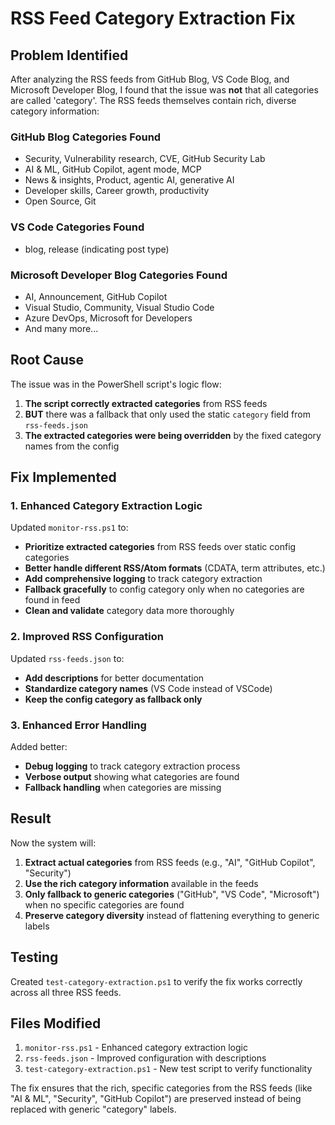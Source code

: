 # RSS Feed Category Extraction Fix

## Problem Identified

After analyzing the RSS feeds from GitHub Blog, VS Code Blog, and Microsoft Developer Blog, I found that the issue was **not** that all categories are called 'category'. The RSS feeds themselves contain rich, diverse category information:

### GitHub Blog Categories Found

- Security, Vulnerability research, CVE, GitHub Security Lab
- AI & ML, GitHub Copilot, agent mode, MCP
- News & insights, Product, agentic AI, generative AI
- Developer skills, Career growth, productivity
- Open Source, Git

### VS Code Categories Found

- blog, release (indicating post type)

### Microsoft Developer Blog Categories Found

- AI, Announcement, GitHub Copilot
- Visual Studio, Community, Visual Studio Code
- Azure DevOps, Microsoft for Developers
- And many more...

## Root Cause

The issue was in the PowerShell script's logic flow:

1. **The script correctly extracted categories** from RSS feeds
2. **BUT** there was a fallback that only used the static `category` field from `rss-feeds.json`
3. **The extracted categories were being overridden** by the fixed category names from the config

## Fix Implemented

### 1. Enhanced Category Extraction Logic

Updated `monitor-rss.ps1` to:

- **Prioritize extracted categories** from RSS feeds over static config categories
- **Better handle different RSS/Atom formats** (CDATA, term attributes, etc.)
- **Add comprehensive logging** to track category extraction
- **Fallback gracefully** to config category only when no categories are found in feed
- **Clean and validate** category data more thoroughly

### 2. Improved RSS Configuration

Updated `rss-feeds.json` to:

- **Add descriptions** for better documentation
- **Standardize category names** (VS Code instead of VSCode)
- **Keep the config category as fallback only**

### 3. Enhanced Error Handling

Added better:

- **Debug logging** to track category extraction process
- **Verbose output** showing what categories are found
- **Fallback handling** when categories are missing

## Result

Now the system will:

1. **Extract actual categories** from RSS feeds (e.g., "AI", "GitHub Copilot", "Security")
2. **Use the rich category information** available in the feeds
3. **Only fallback to generic categories** ("GitHub", "VS Code", "Microsoft") when no specific categories are found
4. **Preserve category diversity** instead of flattening everything to generic labels

## Testing

Created `test-category-extraction.ps1` to verify the fix works correctly across all three RSS feeds.

## Files Modified

1. `monitor-rss.ps1` - Enhanced category extraction logic
2. `rss-feeds.json` - Improved configuration with descriptions  
3. `test-category-extraction.ps1` - New test script to verify functionality

The fix ensures that the rich, specific categories from the RSS feeds (like "AI & ML", "Security", "GitHub Copilot") are preserved instead of being replaced with generic "category" labels.
